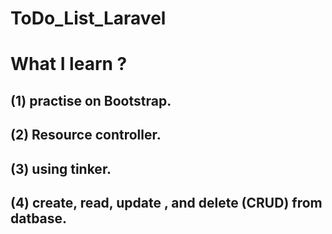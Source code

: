 # ToDo_List_Laravel
# What I learn ?
## (1) practise on Bootstrap.
## (2) Resource controller.
## (3) using tinker.
## (4) create, read, update , and delete (CRUD) from datbase. 
